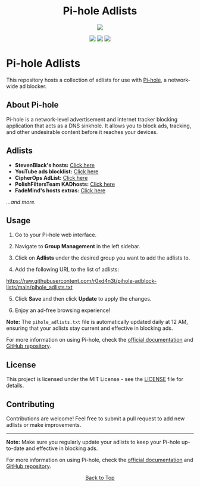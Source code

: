 <a id="top"></a>

#

<h1 align="center">
Pi-hole Adlists
</h1>

<p align="center"> 
  <kbd>
<img src="https://raw.githubusercontent.com/r0xd4n3t/pihole-adblock-lists/main/img/adsx.jpg"></img>
  </kbd>
</p>

<p align="center">
<img src="https://img.shields.io/github/last-commit/r0xd4n3t/contabo-snapshot-automation?style=flat">
<img src="https://img.shields.io/github/stars/r0xd4n3t/contabo-snapshot-automation?color=brightgreen">
<img src="https://img.shields.io/github/forks/r0xd4n3t/contabo-snapshot-automation?color=brightgreen">
</p>

# Pi-hole Adlists

This repository hosts a collection of adlists for use with [Pi-hole](https://pi-hole.net/), a network-wide ad blocker.

## About Pi-hole

Pi-hole is a network-level advertisement and internet tracker blocking application that acts as a DNS sinkhole. It allows you to block ads, tracking, and other undesirable content before it reaches your devices.

## Adlists

- **StevenBlack's hosts:** [Click here](https://raw.githubusercontent.com/StevenBlack/hosts/master/hosts)
- **YouTube ads blocklist:** [Click here](https://raw.githubusercontent.com/kboghdady/youTube_ads_4_pi-hole/master/crowed_list.txt)
- **CipherOps AdList:** [Click here](https://raw.githubusercontent.com/CipherOps/AdList/main/Blocklist)
- **PolishFiltersTeam KADhosts:** [Click here](https://raw.githubusercontent.com/PolishFiltersTeam/KADhosts/master/KADhosts.txt)
- **FadeMind's hosts extras:** [Click here](https://raw.githubusercontent.com/FadeMind/hosts.extras/master/add.Spam/hosts)

_...and more._

## Usage

1. Go to your Pi-hole web interface.

2. Navigate to **Group Management** in the left sidebar.

3. Click on **Adlists** under the desired group you want to add the adlists to.

4. Add the following URL to the list of adlists:

https://raw.githubusercontent.com/r0xd4n3t/pihole-adblock-lists/main/pihole_adlists.txt

5. Click **Save** and then click **Update** to apply the changes.

6. Enjoy an ad-free browsing experience!

**Note:** The `pihole_adlists.txt` file is automatically updated daily at 12 AM, ensuring that your adlists stay current and effective in blocking ads.

For more information on using Pi-hole, check the [official documentation](https://pi-hole.net/) and [GitHub repository](https://github.com/pi-hole/pi-hole).


## License

This project is licensed under the MIT License - see the [LICENSE](LICENSE) file for details.

## Contributing

Contributions are welcome! Feel free to submit a pull request to add new adlists or make improvements.

---

**Note:** Make sure you regularly update your adlists to keep your Pi-hole up-to-date and effective in blocking ads.

For more information on using Pi-hole, check the [official documentation](https://pi-hole.net/) and [GitHub repository](https://github.com/pi-hole/pi-hole).

<p align="center"><a href=#top>Back to Top</a></p>
